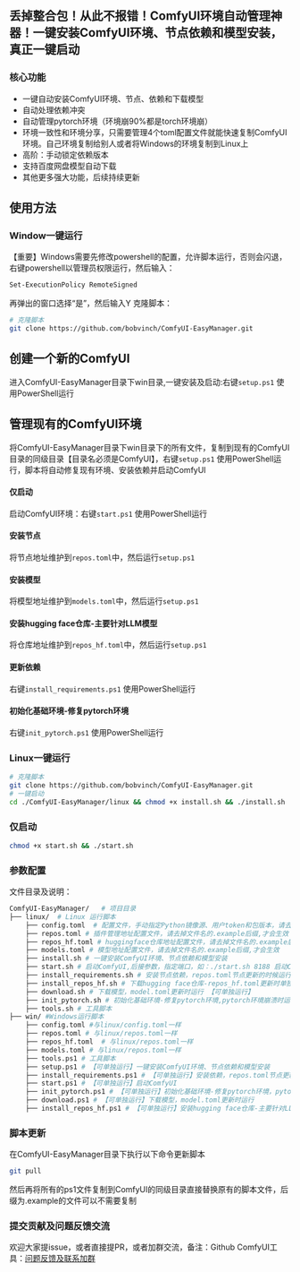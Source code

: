 ## 丢掉整合包！从此不报错！ComfyUI环境自动管理神器！一键安装ComfyUI环境、节点依赖和模型安装，真正一键启动

### 核心功能
- 一键自动安装ComfyUI环境、节点、依赖和下载模型
- 自动处理依赖冲突
- 自动管理pytorch环境（环境崩90%都是torch环境崩）
- 环境一致性和环境分享，只需要管理4个toml配置文件就能快速复制ComfyUI环境。自己环境复制给别人或者将Windows的环境复制到Linux上
- 高阶：手动锁定依赖版本
- 支持百度网盘模型自动下载
- 其他更多强大功能，后续持续更新

## 使用方法


### Window一键运行

【重要】Windows需要先修改powershell的配置，允许脚本运行，否则会闪退，右键powershell以管理员权限运行，然后输入：
```bash
Set-ExecutionPolicy RemoteSigned
```
再弹出的窗口选择“是”，然后输入Y
克隆脚本：
```bash
# 克隆脚本
git clone https://github.com/bobvinch/ComfyUI-EasyManager.git
```

## 创建一个新的ComfyUI
进入ComfyUI-EasyManager目录下win目录,一键安装及启动:右键`setup.ps1` 使用PowerShell运行

## 管理现有的ComfyUI环境
将ComfyUI-EasyManager目录下win目录下的所有文件，复制到现有的ComfyUI目录的同级目录【目录名必须是ComfyUI】，右键`setup.ps1` 使用PowerShell运行，脚本将自动修复现有环境、安装依赖并启动ComfyUI

#### 仅启动
启动ComfyUI环境：右键`start.ps1` 使用PowerShell运行

#### 安装节点
将节点地址维护到`repos.toml`中，然后运行`setup.ps1`

#### 安装模型
将模型地址维护到`models.toml`中，然后运行`setup.ps1`

#### 安装hugging face仓库-主要针对LLM模型
将仓库地址维护到`repos_hf.toml`中，然后运行`setup.ps1`

#### 更新依赖
右键`install_requirements.ps1` 使用PowerShell运行

#### 初始化基础环境-修复pytorch环境
右键`init_pytorch.ps1` 使用PowerShell运行

### Linux一键运行
```bash
# 克隆脚本
git clone https://github.com/bobvinch/ComfyUI-EasyManager.git
# 一键启动
cd ./ComfyUI-EasyManager/linux && chmod +x install.sh && ./install.sh

```

### 仅启动
```bash
chmod +x start.sh && ./start.sh
```

### 参数配置
文件目录及说明：
```bash
ComfyUI-EasyManager/   # 项目目录
├── linux/  # Linux 运行脚本
    ├── config.toml  # 配置文件，手动指定Python镜像源、用户token和包版本，请去掉文件名的.example后缀,才会生效
    ├── repos.toml # 插件管理地址配置文件，请去掉文件名的.example后缀,才会生效
    ├── repos_hf.toml # huggingface仓库地址配置文件，请去掉文件名的.example后缀,才会生效
    ├── models.toml # 模型地址配置文件，请去掉文件名的.example后缀,才会生效
    ├── install.sh # 一键安装ComfyUI环境、节点依赖和模型安装
    ├── start.sh # 启动ComfyUI,后接参数，指定端口，如：./start.sh 8188 启动ComfyUI，8188为端口号 
    ├── install_requirements.sh # 安装节点依赖，repos.toml节点更新的时候运行 【可单独运行】
    ├── install_repos_hf.sh # 下载hugging face仓库-repos_hf.toml更新时单独执行 【可单独运行】
    ├── download.sh # 下载模型，model.toml更新时运行 【可单独运行】
    ├── init_pytorch.sh # 初始化基础环境-修复pytorch环境,pytorch环境崩溃时运行 【可单独运行】
    ├── tools.sh # 工具脚本
├── win/ #Windows运行脚本
    ├── config.toml #与linux/config.toml一样
    ├── repos.toml # 与linux/repos.toml一样
    ├── repos_hf.toml  # 与linux/repos.toml一样
    ├── models.toml # 与linux/repos.toml一样
    ├── tools.ps1 # 工具脚本
    ├── setup.ps1 # 【可单独运行】一键安装ComfyUI环境、节点依赖和模型安装
    ├── install_requirements.ps1 # 【可单独运行】安装依赖，repos.toml节点更新的时候运行
    ├── start.ps1 # 【可单独运行】启动ComfyUI
    ├── init_pytorch.ps1 # 【可单独运行】初始化基础环境-修复pytorch环境，pytorch环境崩时运行
    ├── download.ps1 # 【可单独运行】下载模型，model.toml更新时运行
    ├── install_repos_hf.ps1 # 【可单独运行】安装hugging face仓库-主要针对LLM模型，repos_hf.toml更新时单独执行

```
### 脚本更新
在ComfyUI-EasyManager目录下执行以下命令更新脚本
```bash 
git pull
```
然后再将所有的ps1文件复制到ComfyUI的同级目录直接替换原有的脚本文件，后缀为.example的文件可以不需要复制

### 提交贡献及问题反馈交流
欢迎大家提issue，或者直接提PR，或者加群交流，备注：Github ComfyUI工具：[问题反馈及联系加群](https://work.weixin.qq.com/kfid/kfc1bf83fcf005d3715)